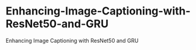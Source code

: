 # Enhancing-Image-Captioning-with-ResNet50-and-GRU
Enhancing Image Captioning with ResNet50 and GRU

